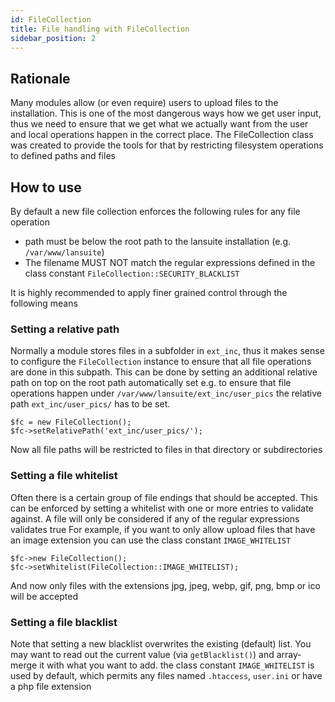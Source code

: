 ```yaml
---
id: FileCollection
title: File handling with FileCollection
sidebar_position: 2
---
```


## Rationale

Many modules allow (or even require) users to upload files to the installation.
This is one of the most dangerous ways how we get user input, thus we need to ensure that we get what we actually want from the user and local operations happen in the correct place.
The FileCollection class was created to provide the tools for that by restricting filesystem operations to defined paths and files

## How to use

By default a new file collection enforces the following rules for any file operation
* path must be below the root path to the lansuite installation (e.g. `/var/www/lansuite`)
* The filename MUST NOT match the regular expressions defined in the class constant `FileCollection::SECURITY_BLACKLIST`

It is highly recommended to apply finer grained control through the following means

### Setting a relative path

Normally a module stores files in a subfolder in `ext_inc`, thus it makes sense to configure the `FileCollection` instance to ensure that all file operations are done in this subpath.
This can be done by setting an additional relative path on top on the root path automatically set
e.g. to ensure that file operations happen under `/var/www/lansuite/ext_inc/user_pics` the relative path `ext_inc/user_pics/` has to be set.
```
$fc = new FileCollection();
$fc->setRelativePath('ext_inc/user_pics/');
```
Now all file paths will be restricted to files in that directory or subdirectories

### Setting a file whitelist

Often there is a certain group of file endings that should be accepted.
This can be enforced by setting a whitelist with one or more entries to validate against.
A file will only be considered if any of the regular expressions validates true
For example, if you want to only allow upload files that have an image extension you can use the class constant `IMAGE_WHITELIST`
```
$fc->new FileCollection();
$fc->setWhitelist(FileCollection::IMAGE_WHITELIST);
```
And now only files with the extensions jpg, jpeg, webp, gif, png, bmp or ico will be accepted

### Setting a file blacklist

Note that setting a new blacklist overwrites the existing (default) list.
You may want to read out the current value (via `getBlacklist()`) and array-merge it with what you want to add.
the class constant `IMAGE_WHITELIST` is used by default, which permits any files named `.htaccess`, `user.ini` or have a php file extension

